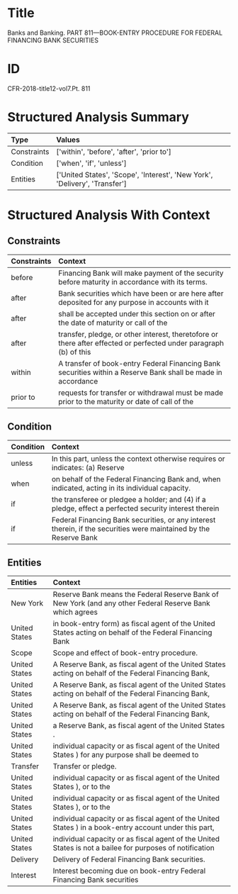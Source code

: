 # Title

 Banks and Banking. PART 811—BOOK-ENTRY PROCEDURE FOR FEDERAL FINANCING BANK SECURITIES


# ID

 CFR-2018-title12-vol7.Pt. 811


# Structured Analysis Summary

| Type        | Values                                                                     |
|:------------|:---------------------------------------------------------------------------|
| Constraints | ['within', 'before', 'after', 'prior to']                                  |
| Condition   | ['when', 'if', 'unless']                                                   |
| Entities    | ['United States', 'Scope', 'Interest', 'New York', 'Delivery', 'Transfer'] |


# Structured Analysis With Context

 


## Constraints

| Constraints   | Context                                                                                                           |
|:--------------|:------------------------------------------------------------------------------------------------------------------|
| before        | Financing Bank will make payment of the security before  maturity in accordance with its terms.                   |
| after         | Bank securities which have been or are here after deposited for any purpose in accounts with it                   |
| after         | shall be accepted under this section on or after the date of maturity or call of the                              |
| after         | transfer, pledge, or other interest, theretofore or there after effected or perfected under paragraph (b) of this |
| within        | A transfer of book-entry Federal Financing Bank securities within a Reserve Bank shall be made in accordance      |
| prior to      | requests for transfer or withdrawal must be made prior to the maturity or date of call of the                     |


## Condition

| Condition   | Context                                                                                                           |
|:------------|:------------------------------------------------------------------------------------------------------------------|
| unless      | In this part,  unless the context otherwise requires or indicates: (a) Reserve                                    |
| when        | on behalf of the Federal Financing Bank and, when  indicated, acting in its individual capacity.                  |
| if          | the transferee or pledgee a holder; and (4) if a pledge, effect a perfected security interest therein             |
| if          | Federal Financing Bank securities, or any interest therein, if the securities were maintained by the Reserve Bank |


## Entities

| Entities      | Context                                                                                                  |
|:--------------|:---------------------------------------------------------------------------------------------------------|
| New York      | Reserve Bank means the Federal Reserve Bank of New York (and any other Federal Reserve Bank which agrees |
| United States | in book-entry form) as fiscal agent of the United States acting on behalf of the Federal Financing Bank  |
| Scope         | Scope  and effect of book-entry procedure.                                                               |
| United States | A Reserve Bank, as fiscal agent of the United States acting on behalf of the Federal Financing Bank,     |
| United States | A Reserve Bank, as fiscal agent of the United States acting on behalf of the Federal Financing Bank,     |
| United States | A Reserve Bank, as fiscal agent of the United States acting on behalf of the Federal Financing Bank,     |
| United States | a Reserve Bank, as fiscal agent of the United States .                                                   |
| United States | individual capacity or as fiscal agent of the United States ) for any purpose shall be deemed to         |
| Transfer      | Transfer  or pledge.                                                                                     |
| United States | individual capacity or as fiscal agent of the United States ), or to the                                 |
| United States | individual capacity or as fiscal agent of the United States ), or to the                                 |
| United States | individual capacity or as fiscal agent of the United States ) in a book-entry account under this part,   |
| United States | individual capacity or as fiscal agent of the United States is not a bailee for purposes of notification |
| Delivery      | Delivery  of Federal Financing Bank securities.                                                          |
| Interest      | Interest becoming due on book-entry Federal Financing Bank securities                                    |


